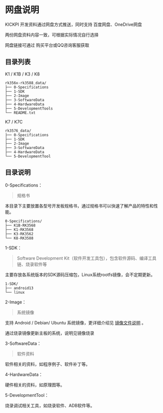 # 网盘说明

KICKPI 开发资料通过网盘方式推送，同时支持 百度网盘、OneDrive网盘

两份网盘资料内容一致，可根据实际情况自行选择

网盘链接可通过 购买平台或QQ咨询客服获取



## 目录列表

K1 / K1B / K3 / K8

```
rk356x-rk3588_data/
├── 0-Specifications
├── 1-SDK
├── 2-Image
├── 3-SoftwareData
├── 4-HardwareData
├── 5-DevelopmentTools
└── README.txt
```

K7 / K7C

```
rk3576_data/
├── 0-Specifications
├── 1-SDK
├── 2-Image
├── 3-SoftwareData
├── 4-HardwareData
└── 5-DevelopmentTool
```



## 目录说明

0-Specifications：

> 规格书

本目录下主要放置各型号开发板规格书，通过规格书可以快速了解产品的特性和性能。

```
0-Specifications/
├── K1B-RK3568
├── K1-RK3568
├── K3-RK3562
└── K8-RK3588
```





1-SDK：

> Software Development Kit（软件开发工具包），包含软件源码、编译工具链、烧录软件等

主要存放各系统版本的SDK源码压缩包，Linux系统rootfs镜像，会不定期更新。

```
1-SDK/
├── android13
└── linux
```





2-Image：

> 系统镜像

支持 Android / Debian/ Ubuntu 系统镜像，更详细介绍见 [镜像文件说明](镜像文件说明.md) 。

通过烧录镜像更新主板的系统，说明见镜像烧录



3-SoftwareData：

> 软件资料

软件相关的资料，如程序例子、软件补丁等。



4-HardwareData：

硬件相关的资料，如原理图等。



5-DevelopmentTool：

烧录调试相关工具，如烧录软件、ADB软件等。


